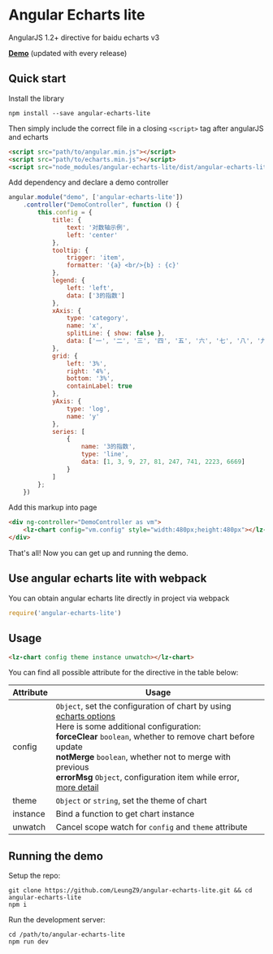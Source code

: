 # Angular Echarts lite

AngularJS 1.2+ directive for baidu echarts v3

**[Demo](https://leungz9.github.io/angular-echarts-lite/)** (updated with every release)

## Quick start

Install the library

```
npm install --save angular-echarts-lite
```

Then simply include the correct file in a closing `<script>` tag after angularJS and echarts

```html
<script src="path/to/angular.min.js"></script>
<script src="path/to/echarts.min.js"></script>
<script src="node_modules/angular-echarts-lite/dist/angular-echarts-lite.min.js"></script>
```

Add dependency and declare a demo controller

```js
angular.module("demo", ['angular-echarts-lite'])
    .controller("DemoController", function () {
        this.config = {
            title: {
                text: '对数轴示例',
                left: 'center'
            },
            tooltip: {
                trigger: 'item',
                formatter: '{a} <br/>{b} : {c}'
            },
            legend: {
                left: 'left',
                data: ['3的指数']
            },
            xAxis: {
                type: 'category',
                name: 'x',
                splitLine: { show: false },
                data: ['一', '二', '三', '四', '五', '六', '七', '八', '九']
            },
            grid: {
                left: '3%',
                right: '4%',
                bottom: '3%',
                containLabel: true
            },
            yAxis: {
                type: 'log',
                name: 'y'
            },
            series: [
                {
                    name: '3的指数',
                    type: 'line',
                    data: [1, 3, 9, 27, 81, 247, 741, 2223, 6669]
                }
            ]
        };
    })
```

Add this markup into page
```html
<div ng-controller="DemoController as vm">
    <lz-chart config="vm.config" style="width:480px;height:480px"></lz-chart>
</div>
```

That's all! Now you can get up and running the demo.

## Use angular echarts lite with webpack

You can obtain angular echarts lite directly in project via webpack

```js
require('angular-echarts-lite')
```

## Usage

```html
<lz-chart config theme instance unwatch></lz-chart>
```

You can find all possible attribute for the directive in the table below:

Attribute  | Usage
---        | ---
config     | `Object`, set the configuration of chart by using [echarts options](https://ecomfe.github.io/echarts-doc/public/en/option.html)<br>Here is some additional configuration:<br>**forceClear** `boolean`, whether to remove chart before update<br>**notMerge** `boolean`, whether not to merge with previous<br>**errorMsg** `Object`, configuration item while error, [more detail](https://ecomfe.github.io/echarts-doc/public/en/api.html#echartsInstance.showLoading)
theme      | `Object` or `string`,  set the theme of chart
instance   | Bind a function to get chart instance
unwatch    | Cancel scope watch for `config` and `theme` attribute

## Running the demo

Setup the repo:

```
git clone https://github.com/LeungZ9/angular-echarts-lite.git && cd angular-echarts-lite
npm i
```

Run the development server:

```
cd /path/to/angular-echarts-lite
npm run dev
```